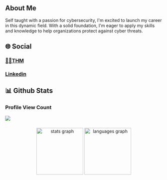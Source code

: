 ## About Me

Self taught with a passion for cybersecurity, I'm excited to launch my career in this dynamic field. With a solid foundation, I'm eager to apply my skills and knowledge to help organizations protect against cyber threats.

## 🌐 Social

###  [👨‍💻THM](https://tryhackme.com/api/v2/badges/public-profile?userPublicId=124694100)
###  [Linkedin](https://linkedin.com/in/govind-gp)

## 📊 Github Stats

### Profile View Count
[![](https://visitcount.itsvg.in/api?id=grootx10&label=Profile%20Views&pretty=true)](https://visitcount.itsvg.in)

###
<div align="center">
  <img src="https://github-readme-stats.vercel.app/api?username=grootx10&hide_title=false&hide_rank=false&show_icons=true&include_all_commits=true&count_private=true&disable_animations=false&theme=dracula&locale=en&hide_border=false&order=1" height="150" alt="stats graph"  />
  <img src="https://github-readme-stats.vercel.app/api/top-langs?username=grootx10&locale=en&hide_title=false&layout=compact&card_width=320&langs_count=5&theme=dracula&hide_border=false&order=2" height="150" alt="languages graph"  />
</div>



